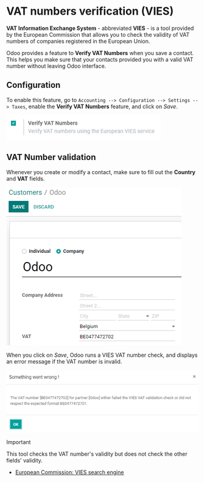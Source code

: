 # VAT numbers verification (VIES)

**VAT Information Exchange System** - abbreviated **VIES** - is a tool
provided by the European Commission that allows you to check the
validity of VAT numbers of companies registered in the European Union.

Odoo provides a feature to **Verify VAT Numbers** when you save a
contact. This helps you make sure that your contacts provided you with a
valid VAT number without leaving Odoo interface.

## Configuration

To enable this feature, go to
`Accounting --> Configuration --> Settings --> Taxes`, enable the
**Verify VAT Numbers** feature, and click on *Save*.

<img src="vat_verification/vat-validation-configuration.png"
class="align-center"
alt="Enable &quot;Verify VAT Numbers&quot; in Odoo Accounting" />

## VAT Number validation

Whenever you create or modify a contact, make sure to fill out the
**Country** and **VAT** fields.

<img src="vat_verification/vat-validation-contact-form.png"
class="align-center"
alt="Fill out the contact form with the country and VAT number before clicking on *Save*" />

When you click on *Save*, Odoo runs a VIES VAT number check, and
displays an error message if the VAT number is invalid.

<img src="vat_verification/vat-validation-error.png"
class="align-center"
alt="Odoo displays an error message instead of saving when the VAT number is invalid" />

> [!IMPORTANT]
> This tool checks the VAT number's validity but does not check the
> other fields' validity.

<div class="seealso">

- [European Commission: VIES search
  engine](https://ec.europa.eu/taxation_customs/vies/vatRequest.html)

</div>

